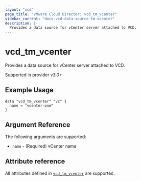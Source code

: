 ```yaml
---
layout: "vcd"
page_title: "VMware Cloud Director: vcd_tm_vcenter"
sidebar_current: "docs-vcd-data-source-tm-vcenter"
description: |-
  Provides a data source for vCenter server attached to VCD.
---
```


# vcd\_tm\_vcenter

Provides a data source for vCenter server attached to VCD.

Supported in provider *v3.0+*


## Example Usage

```hcl
data "vcd_tm_vcenter" "vc" {
  name = "vcenter-one"
}
```

## Argument Reference

The following arguments are supported:

* `name` - (Required) vCenter name

## Attribute reference

All attributes defined in
[`vcd_tm_vcenter`](/providers/vmware/vcd/latest/docs/resources/tm_vcenter#attribute-reference) are
supported.
